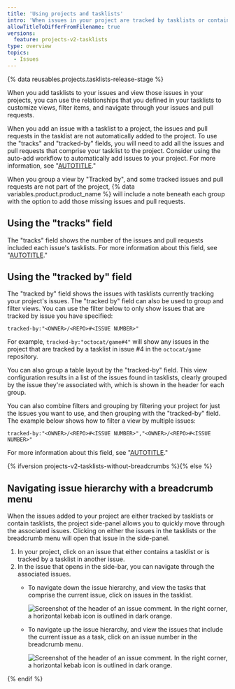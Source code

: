 ```yaml
---
title: 'Using projects and tasklists'
intro: 'When issues in your project are tracked by tasklists or contain tasklists, you can use them to create views and filters. {% ifversion projects-v2-tasklists-without-breadcrumbs %}{% else %}You can also browse any linked issues when you display the details for an issue.{% endif %}'
allowTitleToDifferFromFilename: true
versions:
  feature: projects-v2-tasklists
type: overview
topics:
  - Issues
---
```


{% data reusables.projects.tasklists-release-stage %}

When you add tasklists to your issues and view those issues in your projects, you can use the relationships that you defined in your tasklists to customize views, filter items, and navigate through your issues and pull requests.

When you add an issue with a tasklist to a project, the issues and pull requests in the tasklist are not automatically added to the project. To use the "tracks" and "tracked-by" fields, you will need to add all the issues and pull requests that comprise your tasklist to the project. Consider using the auto-add workflow to automatically add issues to your project. For more information, see "[AUTOTITLE](/issues/planning-and-tracking-with-projects/automating-your-project/adding-items-automatically)."

When you group a view by "Tracked by", and some tracked issues and pull requests are not part of the project, {% data variables.product.product_name %} will include a note beneath each group with the option to add those missing issues and pull requests.

## Using the "tracks" field

The "tracks" field shows the number of the issues and pull requests included each issue's tasklists. For more information about this field, see "[AUTOTITLE](/issues/planning-and-tracking-with-projects/understanding-fields/about-tracks-and-tracked-by-fields)."

## Using the "tracked by" field

The "tracked by" field shows the issues with tasklists currently tracking your project's issues. The "tracked by" field can also be used to group and filter views. You can use the filter below to only show issues that are tracked by issue you have specified:

```
tracked-by:"<OWNER>/<REPO>#<ISSUE NUMBER>"
```

For example, `tracked-by:"octocat/game#4"` will show any issues in the project that are tracked by a tasklist in issue #4 in the `octocat/game` repository.

You can also group a table layout by the "tracked-by" field. This view configuration results in a list of the issues found in tasklists, clearly grouped by the issue they're associated with, which is shown in the header for each group.

You can also combine filters and grouping by filtering your project for just the issues you want to use, and then grouping with the "tracked-by" field. The example below shows how to filter a view by multiple issues:

```
tracked-by:"<OWNER>/<REPO>#<ISSUE NUMBER>","<OWNER>/<REPO>#<ISSUE NUMBER>"
```

For more information about this field, see "[AUTOTITLE](/issues/planning-and-tracking-with-projects/understanding-fields/about-tracks-and-tracked-by-fields)."

{% ifversion projects-v2-tasklists-without-breadcrumbs %}{% else %}

## Navigating issue hierarchy with a breadcrumb menu

When the issues added to your project are either tracked by tasklists or contain tasklists, the project side-panel allows you to quickly move through the associated issues. Clicking on either the issues in the tasklists or the breadcrumb menu will open that issue in the side-panel.

1. In your project, click on an issue that either contains a tasklist or is tracked by a tasklist in another issue.
1. In the issue that opens in the side-bar, you can navigate through the associated issues.
   - To navigate down the issue hierarchy, and view the tasks that comprise the current issue, click on issues in the tasklist.  

     ![Screenshot of the header of an issue comment. In the right corner, a horizontal kebab icon is outlined in dark orange.](/assets/images/help/projects-v2/side-panel-tasklist.png)

   - To navigate up the issue hierarchy, and view the issues that include the current issue as a task, click on an issue number in the breadcrumb menu.  

     ![Screenshot of the header of an issue comment. In the right corner, a horizontal kebab icon is outlined in dark orange.](/assets/images/help/projects-v2/breadcrumb-menu.png)

{% endif %}
